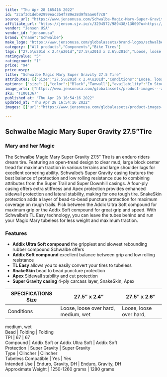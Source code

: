 ```yaml
---
title: "Thu Apr 28 165416 2022"
id: "2caf3d1deb92999eac3b4f789e28d9f8aae6f7c8"
source_url: "https://www.jensonusa.com/Schwalbe-Magic-Mary-Super-Gravity-275-Tire"
affiliate_url: "https://jenson.sjv.io/c/3294572/989438/13009?u=https://www.jensonusa.com/Schwalbe-Magic-Mary-Super-Gravity-275-Tire"
vendor: "Jenson USA"
vendor_id: "jensonusa"
brand: {"name":"Schwalbe"}
make_logo: "https://www.jensonusa.com/globalassets/brand-logos/schwalbe.jpg"
category: ["All products","Components","Bike Tires"]
tags: ["27.5\u201d x 2.4\u201d","27.5\u201d x 2.6\u201d","Loose, loose over hard, medium, wet","Loose, loose over hard, medium, wet","Folding","Folding","67","67","Addix Soft or Addix Ultra Soft","Addix Soft","Super Gravity","Super Gravity","Clincher","Clincher","Yes","Yes","Enduro, Gravity, DH","Enduro, Gravity, DH","1250-1260 grams","1280 grams"]
ratingvalue: "5"
ratingcount: "1"
price: "94"
price_msrp: 
title: "Schwalbe Magic Mary Super Gravity 27.5 Tire"
attributes: [{"Size":"27.5\u201d x 2.4\u201d","Conditions":"Loose, loose over hard, medium, wet","Bead":"Folding","TPI":"67","Compound":"Addix Soft or Addix Ultra Soft","Protection":"Super Gravity","Type":"Clincher","Tubeless Compatible":"Yes","Intended Use":"Enduro, Gravity, DH","Approximate Weight":"1250-1260 grams"}]
options: {"size":[],"color":["Black","Tanwall"],"availability":"In Stock"}
image_urls: ["https://www.jensonusa.com/globalassets/product-images---all-assets/schwalbe-2021/ti001367-black.jpg","https://www.jensonusa.com/globalassets/product-images---all-assets/schwalbe-2021/ti001367_1-black.jpg"]
sku: "TI001367"
published_at: "Thu Apr 28 16:54:16 2022"
updated_at: "Thu Apr 28 16:54:16 2022"
images: [{"url":"https://www.jensonusa.com/globalassets/product-images---all-assets/schwalbe-2021/ti001367-black.jpg","path":"full/70166fead9e9b915a2db77dff455e5eb039c31be.jpg","checksum":"016db55cfa7b93688748f3d42638f469","status":"downloaded"},{"url":"https://www.jensonusa.com/globalassets/product-images---all-assets/schwalbe-2021/ti001367_1-black.jpg","path":"full/b06377f588b309cf0c51b0a7472619d74b3c5b72.jpg","checksum":"710595df1b9e4a5598fb4d76d3065740","status":"downloaded"}]

---
```

## Schwalbe Magic Mary Super Gravity 27.5”Tire

### Mary and her Magic

The Schwalbe Magic Mary Super Gravity 27.5” Tire is an enduro riders dream
tire. Featuring an open-tread design to clear mud, large block center tread
for maximum traction in various terrains and large shoulder lugs for excellent
cornering ability. Schwalbe’s Super Gravity casing features the best balance
of protection and low rolling resistance due to combining attributes from the
Super Trail and Super Downhill casings. A four-ply casing offers extra
stiffness and Apex protection provides enhanced sidewall protection and
lateral stability, making for one tough tire. SnakeSkin protection adds a
layer of bead-to-bead puncture protection for maximum coverage on rough
trails. Pick between the Addix Ultra Soft compound for maximum grip or the
Addix Soft compound for great grip and speed. With Schwalbe’s TL Easy
technology, you can leave the tubes behind and run your Magic Mary tubeless
for less weight and maximum traction.

### Features

  * **Addix Ultra Soft compound** the grippiest and slowest rebounding rubber compound Schwalbe offers
  * **Addix Soft compound** excellent balance between grip and low rolling resistance
  * **TL Easy** allows you to easily convert your tires to tubeless
  * **SnakeSkin** bead to bead puncture protection
  * **Apex** Sidewall stability and cut protection
  * **Super Gravity casing** 4-ply carcass layer, SnakeSkin, Apex

SPECIFICATIONS Size | 27.5” x 2.4” | 27.5” x 2.6”  
---|---|---  
Conditions | Loose, loose over hard, medium, wet | Loose, loose over hard,
medium, wet  
Bead | Folding | Folding  
TPI | 67 | 67  
Compound | Addix Soft or Addix Ultra Soft | Addix Soft  
Protection | Super Gravity | Super Gravity  
Type | Clincher | Clincher  
Tubeless Compatible | Yes | Yes  
Intended Use | Enduro, Gravity, DH | Enduro, Gravity, DH  
Approximate Weight | 1250-1260 grams | 1280 grams

